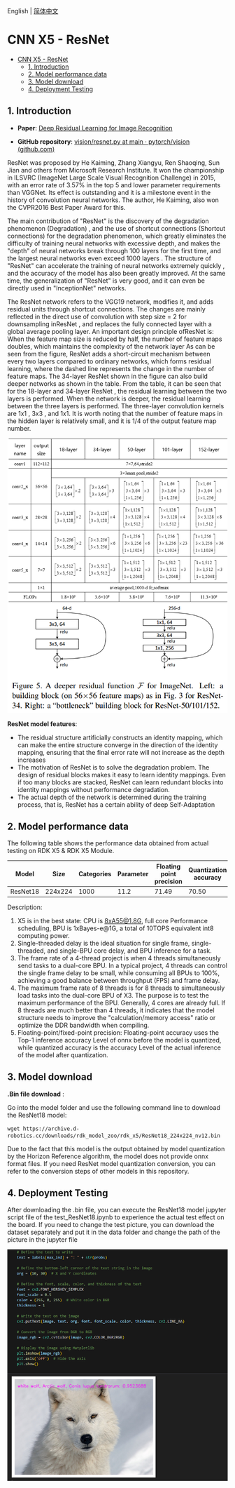 English | [简体中文](./README_cn.md)

# CNN X5 - ResNet

- [CNN X5 - ResNet](#cnn-x5---resnet)
  - [1. Introduction](#1-introduction)
  - [2. Model performance data](#2-model-performance-data)
  - [3. Model download](#3-model-download)
  - [4. Deployment Testing](#4-deployment-testing)


## 1. Introduction

- **Paper**: [Deep Residual Learning for Image Recognition](http://arxiv.org/abs/2307.09283)

- **GitHub repository**: [vision/resnet.py at main · pytorch/vision (github.com)](https://github.com/pytorch/vision/blob/main/torchvision/models/resnet.py)

ResNet was proposed by He Kaiming, Zhang Xiangyu, Ren Shaoqing, Sun Jian and others from Microsoft Research Institute. It won the championship in ILSVRC (ImageNet Large Scale Visual Recognition Challenge) in 2015, with an error rate of 3.57% in the top 5 and lower parameter requirements than VGGNet. Its effect is outstanding and it is a milestone event in the history of convolution neural networks. The author, He Kaiming, also won the CVPR2016 Best Paper Award for this.

The main contribution of "ResNet" is the discovery of the degradation phenomenon (Degradation) , and the use of shortcut connections (Shortcut connections) for the degradation phenomenon, which greatly eliminates the difficulty of training neural networks with excessive depth, and makes the "depth" of neural networks break through 100 layers for the first time, and the largest neural networks even exceed 1000 layers . The structure of "ResNet" can accelerate the training of neural networks extremely quickly , and the accuracy of the model has also been greatly improved. At the same time, the generalization of "ResNet" is very good, and it can even be directly used in "InceptionNet" networks.

The ResNet network refers to the VGG19 network, modifies it, and adds residual units through shortcut connections. The changes are mainly reflected in the direct use of convolution with step size = 2 for downsampling inResNet , and replaces the fully connected layer with a global average pooling layer. An important design principle ofResNet is: When the feature map size is reduced by half, the number of feature maps doubles, which maintains the complexity of the network layer As can be seen from the figure, ResNet adds a short-circuit mechanism between every two layers compared to ordinary networks, which forms residual learning, where the dashed line represents the change in the number of feature maps. The 34-layer ResNet shown in the figure can also build deeper networks as shown in the table. From the table, it can be seen that for the 18-layer and 34-layer ResNet , the residual learning between the two layers is performed. When the network is deeper, the residual learning between the three layers is performed. The three-layer convolution kernels are 1x1 , 3x3 , and 1x1. It is worth noting that the number of feature maps in the hidden layer is relatively small, and it is 1/4 of the output feature map number.

![](./data/ResNet_architecture2.png)
![](./data/ResNet_architecture.png)

**ResNet model features**:

- The residual structure artificially constructs an identity mapping, which can make the entire structure converge in the direction of the identity mapping, ensuring that the final error rate will not increase as the depth increases
- The motivation of ResNet is to solve the degradation problem. The design of residual blocks makes it easy to learn identity mappings. Even if too many blocks are stacked, ResNet can learn redundant blocks into identity mappings without performance degradation.
- The actual depth of the network is determined during the training process, that is, ResNet has a certain ability of deep Self-Adaptation


## 2. Model performance data

The following table shows the performance data obtained from actual testing on RDK X5 & RDK X5 Module. 

| Model       | Size    | Categories | Parameter | Floating point precision | Quantization accuracy | Latency/throughput (single-threaded) | Latency/throughput (multi-threaded) | Frame rate(FPS) |
| ----------- | ------- | ---------- | --------- | ------------------------ | --------------------- | ------------------------------------ | ----------------------------------- | --------------- |
| ResNet18 | 224x224 | 1000 | 11.2    | 71.49 | 70.50 | 2.95        | 8.81        | 448.79 |

Description:
1. X5 is in the best state: CPU is 8xA55@1.8G, full core Performance scheduling, BPU is 1xBayes-e@1G, a total of 10TOPS equivalent int8 computing power.
2. Single-threaded delay is the ideal situation for single frame, single-threaded, and single-BPU core delay, and BPU inference for a task.
3. The frame rate of a 4-thread project is when 4 threads simultaneously send tasks to a dual-core BPU. In a typical project, 4 threads can control the single frame delay to be small, while consuming all BPUs to 100%, achieving a good balance between throughput (FPS) and frame delay.
4. The maximum frame rate of 8 threads is for 8 threads to simultaneously load tasks into the dual-core BPU of X3. The purpose is to test the maximum performance of the BPU. Generally, 4 cores are already full. If 8 threads are much better than 4 threads, it indicates that the model structure needs to improve the "calculation/memory access" ratio or optimize the DDR bandwidth when compiling.
5. Floating-point/fixed-point precision: Floating-point accuracy uses the Top-1 inference accuracy Level of onnx before the model is quantized, while quantized accuracy is the accuracy Level of the actual inference of the model after quantization.


## 3. Model download

**.Bin file download** :

Go into the model folder and use the following command line to download the ResNet18 model:

```shell
wget https://archive.d-robotics.cc/downloads/rdk_model_zoo/rdk_x5/ResNet18_224x224_nv12.bin
```

Due to the fact that this model is the output obtained by model quantization by the Horizon Reference algorithm, the model does not provide onnx format files. If you need ResNet model quantization conversion, you can refer to the conversion steps of other models in this repository.

## 4. Deployment Testing

After downloading the .bin file, you can execute the ResNet18 model jupyter script file of the test_ResNet18.ipynb to experience the actual test effect on the board. If you need to change the test picture, you can download the dataset separately and put it in the data folder and change the path of the picture in the jupyter file

![](./data/inference.png)

